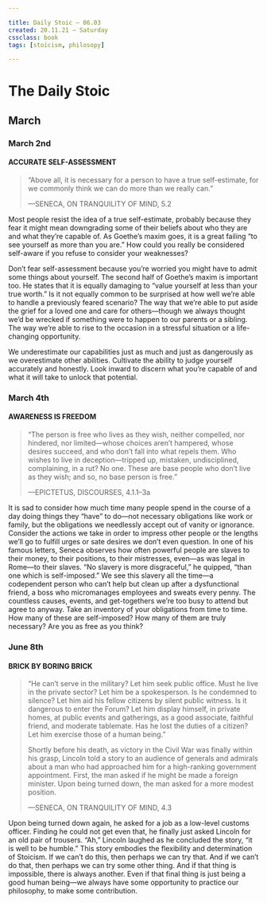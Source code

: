 ```yaml
---

title: Daily Stoic — 06.03
created: 20.11.21 — Saturday
cssclass: book
tags: [stoicism, philosopy]

---
```


# The Daily Stoic

## March

### March 2nd

#### ACCURATE SELF-ASSESSMENT

> “Above all, it is necessary for a person to have a true self-estimate, for we commonly think we can do more than we really can.”
> 
>  —SENECA, ON TRANQUILITY OF MIND, 5.2

Most people resist the idea of a true self-estimate, probably because they fear it might mean downgrading some of their beliefs about who they are and what they’re capable of. As Goethe’s maxim goes, it is a great failing “to see yourself as more than you are.” How could you really be considered self-aware if you refuse to consider your weaknesses? 

Don’t fear self-assessment because you’re worried you might have to admit some things about yourself. The second half of Goethe’s maxim is important too. He states that it is equally damaging to “value yourself at less than your true worth.” Is it not equally common to be surprised at how well we’re able to handle a previously feared scenario? The way that we’re able to put aside the grief for a loved one and care for others—though we always thought we’d be wrecked if something were to happen to our parents or a sibling. The way we’re able to rise to the occasion in a stressful situation or a life-changing opportunity. 

We underestimate our capabilities just as much and just as dangerously as we overestimate other abilities. Cultivate the ability to judge yourself accurately and honestly. Look inward to discern what you’re capable of and what it will take to unlock that potential.

### March 4th

#### AWARENESS IS FREEDOM

> “The person is free who lives as they wish, neither compelled, nor hindered, nor limited—whose choices aren’t hampered, whose desires succeed, and who don’t fall into what repels them. Who wishes to live in deception—tripped up, mistaken, undisciplined, complaining, in a rut? No one. These are base people who don’t live as they wish; and so, no base person is free.”
> 
>  —EPICTETUS, DISCOURSES, 4.1.1–3a

It is sad to consider how much time many people spend in the course of a day doing things they “have” to do—not necessary obligations like work or family, but the obligations we needlessly accept out of vanity or ignorance. Consider the actions we take in order to impress other people or the lengths we’ll go to fulfill urges or sate desires we don’t even question. In one of his famous letters, Seneca observes how often powerful people are slaves to their money, to their positions, to their mistresses, even—as was legal in Rome—to their slaves. “No slavery is more disgraceful,” he quipped, “than one which is self-imposed.” We see this slavery all the time—a codependent person who can’t help but clean up after a dysfunctional friend, a boss who micromanages employees and sweats every penny. The countless causes, events, and get-togethers we’re too busy to attend but agree to anyway. Take an inventory of your obligations from time to time. How many of these are self-imposed? How many of them are truly necessary? Are you as free as you think?

### June 8th

#### BRICK BY BORING BRICK

> “He can’t serve in the military? Let him seek public office. Must he live in the private sector? Let him be a spokesperson. Is he condemned to silence? Let him aid his fellow citizens by silent public witness. Is it dangerous to enter the Forum? Let him display himself, in private homes, at public events and gatherings, as a good associate, faithful friend, and moderate tablemate. Has he lost the duties of a citizen? Let him exercise those of a human being.”
> 
> Shortly before his death, as victory in the Civil War was finally within his grasp, Lincoln told a story to an audience of generals and admirals about a man who had approached him for a high-ranking government appointment. First, the man asked if he might be made a foreign minister. Upon being turned down, the man asked for a more modest position.
> 
> —SENECA, ON TRANQUILITY OF MIND, 4.3

 Upon being turned down again, he asked for a job as a low-level customs officer. Finding he could not get even that, he finally just asked Lincoln for an old pair of trousers. “Ah,” Lincoln laughed as he concluded the story, “it is well to be humble.” This story embodies the flexibility and determination of Stoicism. If we can’t do this, then perhaps we can try that. And if we can’t do that, then perhaps we can try some other thing. And if that thing is impossible, there is always another. Even if that final thing is just being a good human being—we always have some opportunity to practice our philosophy, to make some contribution.